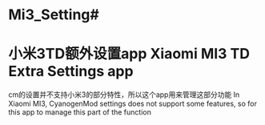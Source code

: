 # Mi3_Setting#
小米3TD额外设置app
Xiaomi MI3 TD Extra Settings app
======
cm的设置并不支持小米3的部分特性，所以这个app用来管理这部分功能
In Xiaomi MI3, CyanogenMod settings does not support some features, so for this app to manage this part of the function
